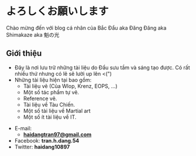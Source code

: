 # よろしくお願いします

Chào mừng đến với blog cá nhân của Bắc Đẩu aka Đăng Đăng aka Shimakaze aka 魁の光

<!-- slide -->

## Giới thiệu

- Đây là nơi lưu trữ những tài liệu do Đẩu sưu tầm và sáng tạo được. Có rất nhiều thứ nhưng có lẽ sẽ lười up lên <(")
- Những tài liệu hiện tại bao gồm:
	- Tài liệu vẽ (Của Wlop, Krenz, EOPS, ...)
	- Một số tác phẩm tự vẽ.
	- Reference vẽ.
	- Tài liệu về Tàu Chiến.
	- Một số tài liệu về Martial art
	- Một số ít tài liệu về IT.

<!-- slide vertical=true -->

- E-mail:
  - **[haidangtran97@gmail.com](mailto:haidangtran97@gmail.com)**
- Facebook: **tran.h.dang.54**
- Twitter: **haidang10897**

<!-- slide -->

